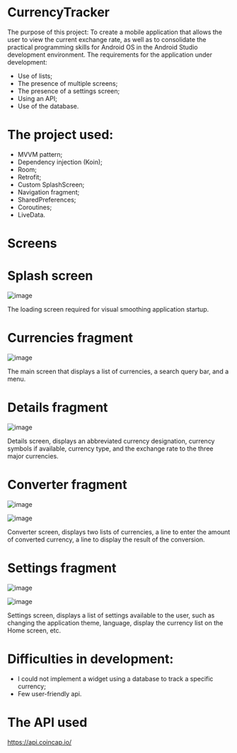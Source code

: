 # CurrencyTracker

The purpose of this project:
To create a mobile application that allows the user to view the current exchange rate, as well as to consolidate the practical programming skills for Android OS in the Android Studio development environment.
The requirements for the application under development:
- Use of lists;
- The presence of multiple screens;
- The presence of a settings screen;
- Using an API;
- Use of the database.

# The project used:
- MVVM pattern;
- Dependency injection (Koin);
- Room;
- Retrofit;
- Custom SplashScreen;
- Navigation fragment;
- SharedPreferences;
- Coroutines;
- LiveData.

# Screens
# Splash screen

![image](https://user-images.githubusercontent.com/95710591/181475247-34bbcb9d-338a-4406-aec9-0762c5573d11.png)

The loading screen required for visual smoothing application startup.

# Currencies fragment

![image](https://user-images.githubusercontent.com/95710591/181475382-7ff0bfa5-eb37-4229-a673-851d6a8d6e82.png)

The main screen that displays a list of currencies, a search query bar, and a menu.

# Details fragment

![image](https://user-images.githubusercontent.com/95710591/181475545-7b9732c1-ba54-46c0-8e18-eaf6045fa188.png)

Details screen, displays an abbreviated currency designation, currency symbols if available, currency type, and the exchange rate to the three major currencies.

# Converter fragment

![image](https://user-images.githubusercontent.com/95710591/181475617-a14b220d-0868-4efc-8549-d79b5dd3261d.png)

![image](https://user-images.githubusercontent.com/95710591/181475648-2c0c67e4-d80c-4c1d-8d49-ac229c49ebc4.png)

Converter screen, displays two lists of currencies, a line to enter the amount of converted currency, a line to display the result of the conversion.

# Settings fragment

![image](https://user-images.githubusercontent.com/95710591/181475733-a6989e0e-de2b-4ee1-b7db-e310b56691d6.png)

![image](https://user-images.githubusercontent.com/95710591/181475748-0e071de3-e49d-4c91-8cb6-f2966f775665.png)

Settings screen, displays a list of settings available to the user, such as changing the application theme, language, display the currency list on the Home screen, etc.

# Difficulties in development:
- I could not implement a widget using a database to track a specific currency;
- Few user-friendly api.

# The API used
https://api.coincap.io/
